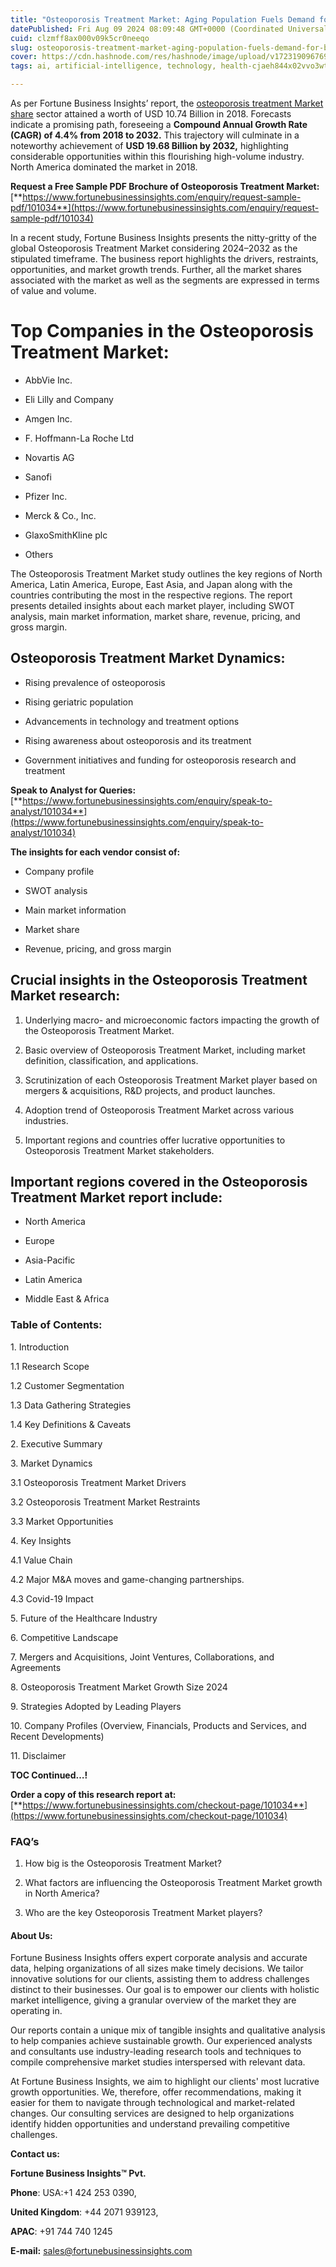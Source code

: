 ```yaml
---
title: "Osteoporosis Treatment Market: Aging Population Fuels Demand for Bone Health Solutions"
datePublished: Fri Aug 09 2024 08:09:48 GMT+0000 (Coordinated Universal Time)
cuid: clzmff8ax000v09k5cr0neeqo
slug: osteoporosis-treatment-market-aging-population-fuels-demand-for-bone-health-solutions
cover: https://cdn.hashnode.com/res/hashnode/image/upload/v1723190967692/204d9921-f33c-44df-abf2-d3715641e77c.png
tags: ai, artificial-intelligence, technology, health-cjaeh844x02vvo3wtj5r2s75q, healthcare

---
```


As per Fortune Business Insights’ report, the [osteoporosis treatment Market share](https://www.fortunebusinessinsights.com/industry-reports/osteoporosis-treatment-market-101034) sector attained a worth of USD 10.74 Billion in 2018. Forecasts indicate a promising path, foreseeing a **Compound Annual Growth Rate (CAGR) of 4.4% from 2018 to 2032.** This trajectory will culminate in a noteworthy achievement of **USD 19.68 Billion by 2032,** highlighting considerable opportunities within this flourishing high-volume industry. North America dominated the market in 2018.

**Request a Free Sample PDF Brochure of Osteoporosis Treatment Market:** [**https://www.fortunebusinessinsights.com/enquiry/request-sample-pdf/101034**](https://www.fortunebusinessinsights.com/enquiry/request-sample-pdf/101034)

In a recent study, Fortune Business Insights presents the nitty-gritty of the global Osteoporosis Treatment Market considering 2024–2032 as the stipulated timeframe. The business report highlights the drivers, restraints, opportunities, and market growth trends. Further, all the market shares associated with the market as well as the segments are expressed in terms of value and volume.

# **Top Companies in the Osteoporosis Treatment Market:**

* AbbVie Inc.
    
* Eli Lilly and Company
    
* Amgen Inc.
    
* F. Hoffmann-La Roche Ltd
    
* Novartis AG
    
* Sanofi
    
* Pfizer Inc.
    
* Merck & Co., Inc.
    
* GlaxoSmithKline plc
    
* Others
    

The Osteoporosis Treatment Market study outlines the key regions of North America, Latin America, Europe, East Asia, and Japan along with the countries contributing the most in the respective regions. The report presents detailed insights about each market player, including SWOT analysis, main market information, market share, revenue, pricing, and gross margin.

## Osteoporosis Treatment Market **Dynamics**:

* Rising prevalence of osteoporosis
    
* Rising geriatric population
    
* Advancements in technology and treatment options
    
* Rising awareness about osteoporosis and its treatment
    
* Government initiatives and funding for osteoporosis research and treatment
    

**Speak to Analyst for Queries:** [**https://www.fortunebusinessinsights.com/enquiry/speak-to-analyst/101034**](https://www.fortunebusinessinsights.com/enquiry/speak-to-analyst/101034)

**The insights for each vendor consist of:**

* Company profile
    
* SWOT analysis
    
* Main market information
    
* Market share
    
* Revenue, pricing, and gross margin
    

## **Crucial insights in the Osteoporosis Treatment Market research:**

1. Underlying macro- and microeconomic factors impacting the growth of the Osteoporosis Treatment Market.
    
2. Basic overview of Osteoporosis Treatment Market, including market definition, classification, and applications.
    
3. Scrutinization of each Osteoporosis Treatment Market player based on mergers & acquisitions, R&D projects, and product launches.
    
4. Adoption trend of Osteoporosis Treatment Market across various industries.
    
5. Important regions and countries offer lucrative opportunities to Osteoporosis Treatment Market stakeholders.
    

## **Important regions covered in the Osteoporosis Treatment Market report include:**

* North America
    
* Europe
    
* Asia-Pacific
    
* Latin America
    
* Middle East & Africa
    

### **Table of Contents:**

1\. Introduction

1.1 Research Scope

1.2 Customer Segmentation

1.3 Data Gathering Strategies

1.4 Key Definitions & Caveats

2\. Executive Summary

3\. Market Dynamics

3.1 Osteoporosis Treatment Market Drivers

3.2 Osteoporosis Treatment Market Restraints

3.3 Market Opportunities

4\. Key Insights

4.1 Value Chain

4.2 Major M&A moves and game-changing partnerships.

4.3 Covid-19 Impact

5\. Future of the Healthcare Industry

6\. Competitive Landscape

7\. Mergers and Acquisitions, Joint Ventures, Collaborations, and Agreements

8\. Osteoporosis Treatment Market Growth Size 2024

9\. Strategies Adopted by Leading Players

10\. Company Profiles (Overview, Financials, Products and Services, and Recent Developments)

11\. Disclaimer

**TOC Continued…!**

**Order a copy of this research report at:** [**https://www.fortunebusinessinsights.com/checkout-page/101034**](https://www.fortunebusinessinsights.com/checkout-page/101034)

### **FAQ’s**

1. How big is the Osteoporosis Treatment Market?
    
2. What factors are influencing the Osteoporosis Treatment Market growth in North America?
    
3. Who are the key Osteoporosis Treatment Market players?
    

#### **About Us:**

Fortune Business Insights offers expert corporate analysis and accurate data, helping organizations of all sizes make timely decisions. We tailor innovative solutions for our clients, assisting them to address challenges distinct to their businesses. Our goal is to empower our clients with holistic market intelligence, giving a granular overview of the market they are operating in.

Our reports contain a unique mix of tangible insights and qualitative analysis to help companies achieve sustainable growth. Our experienced analysts and consultants use industry-leading research tools and techniques to compile comprehensive market studies interspersed with relevant data.

At Fortune Business Insights, we aim to highlight our clients' most lucrative growth opportunities. We, therefore, offer recommendations, making it easier for them to navigate through technological and market-related changes. Our consulting services are designed to help organizations identify hidden opportunities and understand prevailing competitive challenges.

**Contact us:**

**Fortune Business Insights™ Pvt.**

**Phone**: USA:+1 424 253 0390,

**United Kingdom**: +44 2071 939123,

**APAC**: +91 744 740 1245

**E-mail:** [sales@fortunebusinessinsights.com](mailto:sales@fortunebusinessinsights.com)